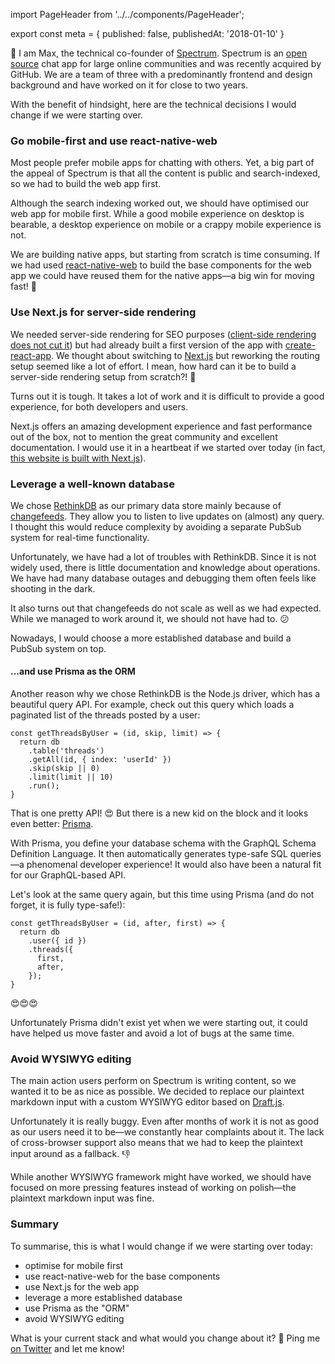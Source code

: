 import PageHeader from '../../components/PageHeader';

<PageHeader title="Spectrum in Hindsight: Bad Tech Decisions" />

export const meta = {
  published: false,
  publishedAt: '2018-01-10'
}

👋 I am Max, the technical co-founder of [Spectrum](https://spectrum.chat). Spectrum is an [open source](https://github.com/withspectrum/spectrum) chat app for large online communities and was recently acquired by GitHub. We are a team of three with a predominantly frontend and design background and have worked on it for close to two years.

With the benefit of hindsight, here are the technical decisions I would change if we were starting over.

### Go mobile-first and use react-native-web

Most people prefer mobile apps for chatting with others. Yet, a big part of the appeal of Spectrum is that all the content is public and search-indexed, so we had to build the web app first.

Although the search indexing worked out, we should have optimised our web app for mobile first. While a good mobile experience on desktop is bearable, a desktop experience on mobile or a crappy mobile experience is not.

We are building native apps, but starting from scratch is time consuming. If we had used [react-native-web](https://github.com/necolas/react-native-web) to build the base components for the web app we could have reused them for the native apps—a big win for moving fast! 💯

### Use Next.js for server-side rendering

We needed server-side rendering for SEO purposes ([client-side rendering does not cut it](https://twitter.com/mxstbr/status/985188986414161921)) but had already built a first version of the app with [create-react-app](https://github.com/facebook/create-react-app). We thought about switching to [Next.js](https://nextjs.org) but reworking the routing setup seemed like a lot of effort. I mean, how hard can it be to build a server-side rendering setup from scratch?! 🤔

Turns out it is tough. It takes a lot of work and it is difficult to provide a good experience, for both developers and users. 

Next.js offers an amazing development experience and fast performance out of the box, not to mention the great community and excellent documentation. I would use it in a heartbeat if we started over today (in fact, [this website is built with Next.js](https://github.com/mxstbr/mxstbr.com)).

### Leverage a well-known database

We chose [RethinkDB](https://www.rethinkdb.com) as our primary data store mainly because of [changefeeds](https://rethinkdb.com/docs/changefeeds/javascript/). They allow you to listen to live updates on (almost) any query. I thought this would reduce complexity by avoiding a separate PubSub system for real-time functionality.

Unfortunately, we have had a lot of troubles with RethinkDB. Since it is not widely used, there is little documentation and knowledge about operations. We have had many database outages and debugging them often feels like shooting in the dark.

It also turns out that changefeeds do not scale as well as we had expected. While we managed to work around it, we should not have had to. 😕

Nowadays, I would choose a more established database and build a PubSub system on top.

#### ...and use Prisma as the ORM

Another reason why we chose RethinkDB is the Node.js driver, which has a beautiful query API. For example, check out this query which loads a paginated list of the threads posted by a user:

```JS
const getThreadsByUser = (id, skip, limit) => {
  return db
    .table('threads')
    .getAll(id, { index: 'userId' })
    .skip(skip || 0)
    .limit(limit || 10)
    .run();
}
```

That is one pretty API! 😍 But there is a new kid on the block and it looks even better: [Prisma](https://prisma.io).

With Prisma, you define your database schema with the GraphQL Schema Definition Language. It then automatically generates type-safe SQL queries—a phenomenal developer experience! It would also have been a natural fit for our GraphQL-based API.

Let's look at the same query again, but this time using Prisma (and do not forget, it is fully type-safe!):

```JS
const getThreadsByUser = (id, after, first) => {
  return db
    .user({ id })
    .threads({ 
      first,
      after,
    });
}
```

😍😍😍

Unfortunately Prisma didn't exist yet when we were starting out, it could have helped us move faster and avoid a lot of bugs at the same time.

### Avoid WYSIWYG editing

The main action users perform on Spectrum is writing content, so we wanted it to be as nice as possible. We decided to replace our plaintext markdown input with a custom WYSIWYG editor based on [Draft.js](https://draft-js.org).

Unfortunately it is really buggy. Even after months of work it is not as good as our users need it to be—we constantly hear complaints about it. The lack of cross-browser support also means that we had to keep the plaintext input around as a fallback. 👎

While another WYSIWYG framework might have worked, we should have focused on more pressing features instead of working on polish—the plaintext markdown input was fine.

### Summary

To summarise, this is what I would change if we were starting over today:

- optimise for mobile first
- use react-native-web for the base components
- use Next.js for the web app
- leverage a more established database
- use Prisma as the "ORM"
- avoid WYSIWYG editing

What is your current stack and what would you change about it? 🧐 Ping me [on Twitter](https://twitter.com/mxstbr) and let me know!
